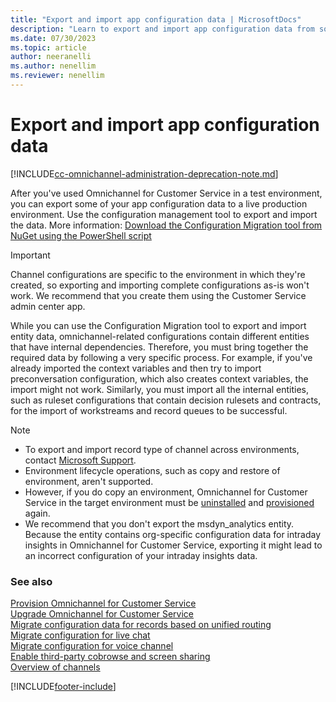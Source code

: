 ```yaml
---
title: "Export and import app configuration data | MicrosoftDocs"
description: "Learn to export and import app configuration data from source to target environments in Omnichannel Administration and Omnichannel admin center apps."
ms.date: 07/30/2023
ms.topic: article
author: neeranelli
ms.author: nenellim
ms.reviewer: nenellim
---
```


# Export and import app configuration data

[!INCLUDE[cc-omnichannel-administration-deprecation-note.md](../../includes/cc-omnichannel-administration-deprecation-note.md)]

After you've used Omnichannel for Customer Service in a test environment, you can export some of your app configuration data to a live production environment. Use the configuration management tool to export and import the data. More information: [Download the Configuration Migration tool from NuGet using the PowerShell script](/powerapps/developer/data-platform/download-tools-nuget)

> [!IMPORTANT]
> Channel configurations are specific to the environment in which they're created, so exporting and importing complete configurations as-is won't work. We recommend that you create them using the Customer Service admin center app.

While you can use the Configuration Migration tool to export and import entity data, omnichannel-related configurations contain different entities that have internal dependencies. Therefore, you must bring together the required data by following a very specific process. For example, if you've already imported the context variables and then try to import preconversation configuration, which also creates context variables, the import might not work. Similarly, you must import all the internal entities, such as ruleset configurations that contain decision rulesets and contracts, for the import of workstreams and record queues to be successful.

> [!NOTE]
>
> - To export and import record type of channel across environments, contact [Microsoft Support](https://dynamics.microsoft.com/support/).
> - Environment lifecycle operations, such as copy and restore of environment, aren't supported.
> - However, if you do copy an environment, Omnichannel for Customer Service in the target environment must be [uninstalled](../implement/remove-omnichannel.md) and [provisioned](../implement/omnichannel-provision-license.md) again.
> - We recommend that you don't export the msdyn_analytics entity. Because the entity contains org-specific configuration data for intraday insights in Omnichannel for Customer Service, exporting it might lead to an incorrect configuration of your intraday insights data.


### See also

[Provision Omnichannel for Customer Service](../implement/omnichannel-provision-license.md)                                                         
[Upgrade Omnichannel for Customer Service](upgrade-omnichannel.md)                                                                              
[Migrate configuration data for records based on unified routing](../administer/migrate-config-data-for-records-overview.md)                                                   
[Migrate configuration for live chat](../administer/migrate-config-data-for-live-chat.md)  
[Migrate configuration for voice channel](../administer/migrate-config-data-for-voice-channel.md)                                                       
[Enable third-party cobrowse and screen sharing](../develop/third-party-co-browse.md)                                                      
[Overview of channels](../use/channels.md)                                                                                                         

[!INCLUDE[footer-include](../../includes/footer-banner.md)]
